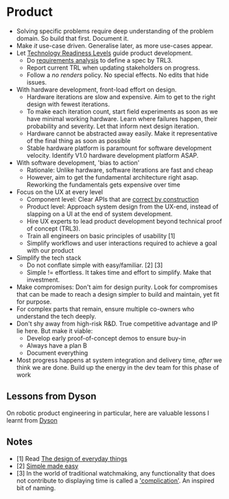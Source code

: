 # Product

- Solving specific problems require deep understanding of the problem domain. So build that first. Document it.
- Make _it_ use-case driven. Generalise later, as more use-cases appear.
- Let [Technology Readiness Levels](trl.md) guide product development.
  - Do [requirements analysis](../process/requirements.md) to define a spec by TRL3.
  - Report current TRL when updating stakeholders on progress.
  - Follow a *no renders* policy. No special effects. No edits that hide issues.
- With hardware development, front-load effort on design.
  - Hardware iterations are slow and expensive. Aim to get to the right design with fewest iterations.
  - To make each iteration count, start field experiments as soon as we have minimal working hardware. Learn where failures happen, their probability and severity. Let that inform next design iteration.
  - Hardware cannot be abstracted away easily. Make it representative of the final thing as soon as possible
  - Stable hardware platform is paramount for software development velocity. Identify V1.0 hardware development platform ASAP.
- With software development, 'bias to action'
  - Rationale: Unlike hardware, software iterations are fast and cheap
  - However, aim to get the fundamental architecture right asap. Reworking the fundamentals gets expensive over time 
- Focus on the UX at every level
  - Component level: Clear APIs that are [correct by construction](../process/correct_by_construction.md)
  - Product level: Approach system design from the UX-end, instead of slapping on a UI at the end of system development.
  - Hire UX experts to lead product development beyond technical proof of concept (TRL3).
  - Train all engineers on basic principles of usability [1]
  - Simplify workflows and user interactions required to achieve a goal with our product
- Simplify the tech stack
  - Do not conflate simple with easy/familiar. [2] [3]
  - Simple != effortless. It takes time and effort to simplify. Make that investment.
- Make compromises: Don't aim for design purity. Look for compromises that can be made to reach a design simpler to build and maintain, yet fit for purpose. 
- For complex parts that remain, ensure multiple co-owners who understand the tech deeply.
- Don't shy away from high-risk R&D. True competitive advantage and IP lie here. But make it viable:
  - Develop early proof-of-concept demos to ensure buy-in
  - Always have a plan B
  - Document everything
- Most progress happens at system integration and delivery time, _after_ we think we are done. Build up the energy in the dev team for this phase of work

## Lessons from Dyson

On robotic product engineering in particular, here are valuable lessons I learnt from [Dyson](dyson.md)

## Notes

- [1] Read [The design of everyday things](https://www.amazon.co.uk/Design-Everyday-Things-MIT-Press/dp/0262525674)
- [2] [Simple made easy](https://youtu.be/SxdOUGdseq4?si=h-VFjYRghysS92bu)
- [3] In the world of traditional watchmaking, any functionality that does not contribute to 
      displaying time is called a ['complication'](https://en.wikipedia.org/wiki/Complication_(horology)). 
      An inspired bit of naming.